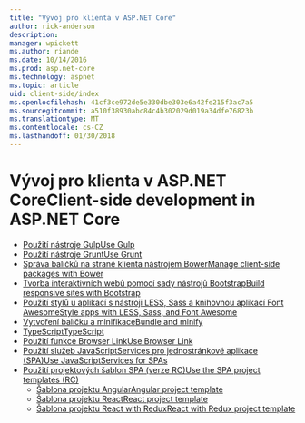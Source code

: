 ```yaml
---
title: "Vývoj pro klienta v ASP.NET Core"
author: rick-anderson
description: 
manager: wpickett
ms.author: riande
ms.date: 10/14/2016
ms.prod: asp.net-core
ms.technology: aspnet
ms.topic: article
uid: client-side/index
ms.openlocfilehash: 41cf3ce972de5e330dbe303e6a42fe215f3ac7a5
ms.sourcegitcommit: a510f38930abc84c4b302029d019a34dfe76823b
ms.translationtype: MT
ms.contentlocale: cs-CZ
ms.lasthandoff: 01/30/2018
---
```

# <a name="client-side-development-in-aspnet-core"></a><span data-ttu-id="eb414-102">Vývoj pro klienta v ASP.NET Core</span><span class="sxs-lookup"><span data-stu-id="eb414-102">Client-side development in ASP.NET Core</span></span>

- [<span data-ttu-id="eb414-103">Použití nástroje Gulp</span><span class="sxs-lookup"><span data-stu-id="eb414-103">Use Gulp</span></span>](xref:client-side/using-gulp)
- [<span data-ttu-id="eb414-104">Použití nástroje Grunt</span><span class="sxs-lookup"><span data-stu-id="eb414-104">Use Grunt</span></span>](xref:client-side/using-grunt)
- [<span data-ttu-id="eb414-105">Správa balíčků na straně klienta nástrojem Bower</span><span class="sxs-lookup"><span data-stu-id="eb414-105">Manage client-side packages with Bower</span></span>](xref:client-side/bower)
- [<span data-ttu-id="eb414-106">Tvorba interaktivních webů pomocí sady nástrojů Bootstrap</span><span class="sxs-lookup"><span data-stu-id="eb414-106">Build responsive sites with Bootstrap</span></span>](xref:client-side/bootstrap)
- [<span data-ttu-id="eb414-107">Použití stylů u aplikací s nástroji LESS, Sass a knihovnou aplikací Font Awesome</span><span class="sxs-lookup"><span data-stu-id="eb414-107">Style apps with LESS, Sass, and Font Awesome</span></span>](xref:client-side/less-sass-fa)
- [<span data-ttu-id="eb414-108">Vytvoření balíčku a minifikace</span><span class="sxs-lookup"><span data-stu-id="eb414-108">Bundle and minify</span></span>](xref:client-side/bundling-and-minification)
- [<span data-ttu-id="eb414-109">TypeScript</span><span class="sxs-lookup"><span data-stu-id="eb414-109">TypeScript</span></span>](https://www.typescriptlang.org/docs/handbook/asp-net-core.html)
- [<span data-ttu-id="eb414-110">Použití funkce Browser Link</span><span class="sxs-lookup"><span data-stu-id="eb414-110">Use Browser Link</span></span>](xref:client-side/using-browserlink)
- [<span data-ttu-id="eb414-111">Použití služeb JavaScriptServices pro jednostránkové aplikace (SPA)</span><span class="sxs-lookup"><span data-stu-id="eb414-111">Use JavaScriptServices for SPAs</span></span>](xref:client-side/spa-services)
- [<span data-ttu-id="eb414-112">Použití projektových šablon SPA (verze RC)</span><span class="sxs-lookup"><span data-stu-id="eb414-112">Use the SPA project templates (RC)</span></span>](xref:spa/index)
    - [<span data-ttu-id="eb414-113">Šablona projektu Angular</span><span class="sxs-lookup"><span data-stu-id="eb414-113">Angular project template</span></span>](xref:spa/angular)
    - [<span data-ttu-id="eb414-114">Šablona projektu React</span><span class="sxs-lookup"><span data-stu-id="eb414-114">React project template</span></span>](xref:spa/react)
    - [<span data-ttu-id="eb414-115">Šablona projektu React with Redux</span><span class="sxs-lookup"><span data-stu-id="eb414-115">React with Redux project template</span></span>](xref:spa/react-with-redux)
